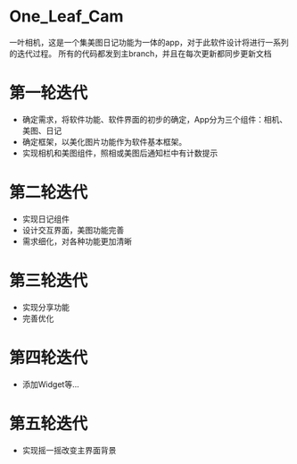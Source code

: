 # One_Leaf_Cam
一叶相机，这是一个集美图日记功能为一体的app，对于此软件设计将进行一系列的迭代过程。
所有的代码都发到主branch，并且在每次更新都同步更新文档

# 第一轮迭代
- 确定需求，将软件功能、软件界面的初步的确定，App分为三个组件：相机、美图、日记
- 确定框架，以美化图片功能作为软件基本框架。
- 实现相机和美图组件，照相或美图后通知栏中有计数提示

# 第二轮迭代
- 实现日记组件
- 设计交互界面，美图功能完善
- 需求细化，对各种功能更加清晰

# 第三轮迭代
- 实现分享功能
- 完善优化

# 第四轮迭代
- 添加Widget等...

# 第五轮迭代
- 实现摇一摇改变主界面背景